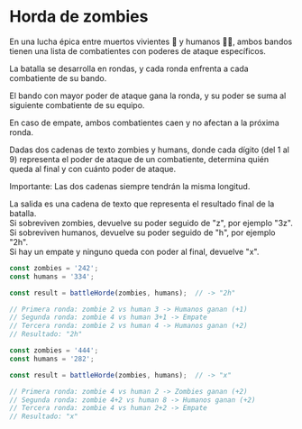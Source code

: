 # Horda de zombies

En una lucha épica entre muertos vivientes 🧟 y humanos 👮‍♂️, ambos bandos tienen una lista de combatientes con poderes de ataque específicos.

La batalla se desarrolla en rondas, y cada ronda enfrenta a cada combatiente de su bando.

El bando con mayor poder de ataque gana la ronda, y su poder se suma al siguiente combatiente de su equipo.

En caso de empate, ambos combatientes caen y no afectan a la próxima ronda.

Dadas dos cadenas de texto zombies y humans, donde cada dígito (del 1 al 9) representa el poder de ataque de un combatiente, determina quién queda al final y con cuánto poder de ataque.

Importante: Las dos cadenas siempre tendrán la misma longitud.

La salida es una cadena de texto que representa el resultado final de la batalla.  
Si sobreviven zombies, devuelve su poder seguido de "z", por ejemplo "3z".  
Si sobreviven humanos, devuelve su poder seguido de "h", por ejemplo "2h".  
Si hay un empate y ninguno queda con poder al final, devuelve "x".  

```js
const zombies = '242';
const humans = '334';

const result = battleHorde(zombies, humans);  // -> "2h"

// Primera ronda: zombie 2 vs human 3 -> Humanos ganan (+1)
// Segunda ronda: zombie 4 vs human 3+1 -> Empate
// Tercera ronda: zombie 2 vs human 4 -> Humanos ganan (+2)
// Resultado: "2h"
```

```js
const zombies = '444';
const humans = '282';

const result = battleHorde(zombies, humans);  // -> "x"

// Primera ronda: zombie 4 vs human 2 -> Zombies ganan (+2)
// Segunda ronda: zombie 4+2 vs human 8 -> Humanos ganan (+2)
// Tercera ronda: zombie 4 vs human 2+2 -> Empate
// Resultado: "x"
```